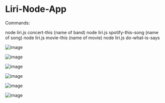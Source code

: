 # Liri-Node-App

Commands:

node liri.js concert-this (name of band)
node liri.js spotify-this-song (name of song)
node liri.js movie-this (name of movie)
node liri.js do-what-is-says 

![image](https://user-images.githubusercontent.com/24906805/57029854-f065f100-6c10-11e9-87f5-1ddac603b874.png)

![image](https://user-images.githubusercontent.com/24906805/57029944-2c995180-6c11-11e9-9e90-2fa3b2993c27.png)

![image](https://user-images.githubusercontent.com/24906805/57029967-3f138b00-6c11-11e9-83f4-d972c9366de9.png)

![image](https://user-images.githubusercontent.com/24906805/57030002-5e121d00-6c11-11e9-8f18-32d2923d5569.png)

![image](https://user-images.githubusercontent.com/24906805/57030024-6d916600-6c11-11e9-9767-e2b1df7ac776.png)

![image](https://user-images.githubusercontent.com/24906805/57030040-797d2800-6c11-11e9-9d3d-612f74f0e90e.png)



